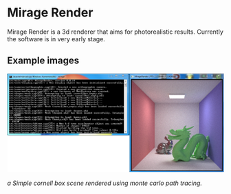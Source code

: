 Mirage Render
======

Mirage Render is a 3d renderer that aims for photorealistic results. Currently the software is in very early stage.

Example images
--------------

![Cornell Box, path traced](img/mirage_cornellbox0.png "Cornell Box, path traced")

_a Simple cornell box scene rendered using monte carlo path tracing._